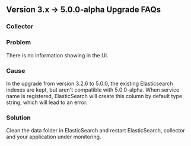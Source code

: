 ## Version 3.x -> 5.0.0-alpha Upgrade FAQs
### Collector
### Problem
There is no information showing in the UI.

### Cause
In the upgrade from version 3.2.6 to 5.0.0, the existing Elasticsearch indexes are kept, but aren't compatible with 5.0.0-alpha.
When service name is registered, ElasticSearch will create this column by default type string, which will lead to an error.

### Solution
Clean the data folder in ElasticSearch and restart ElasticSearch, collector and your application under monitoring.
